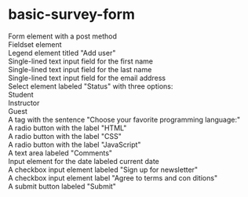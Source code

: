 # basic-survey-form

Form element with a post method <br />
Fieldset element <br />
Legend element titled "Add user" <br />
Single-lined text input field for the first name <br />
Single-lined text input field for the last name <br />
Single-lined text input field for the email address <br />
Select element labeled "Status" with three options: <br />
Student <br />
Instructor <br />
Guest <br />
A tag with the sentence "Choose your favorite programming language:" <br />
A radio button with the label "HTML" <br />
A radio button with the label "CSS" <br />
A radio button with the label "JavaScript" <br />
A text area labeled "Comments" <br />
Input element for the date labeled current date <br />
A checkbox input element labeled "Sign up for newsletter" <br />
A checkbox input element label "Agree to terms and con ditions" <br />
A submit button labeled "Submit" <br />
